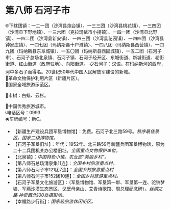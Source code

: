 # 第八师 石河子市  
🌐下辖团镇：一二一团（沙湾县炮台镇）、一三三团（沙湾县桃花镇）、一三四团（沙湾县下野地镇）、一三六团（克拉玛依市小拐镇）、一四一团（沙湾县北野镇）、一四二团（沙湾县新安镇）、一四三团（沙湾县花园镇）、一四四团（沙湾县钟家庄镇）、一四七团（玛纳斯县十户滩镇）、一四八团（玛纳斯县西营镇）、一四九团（玛纳斯县东阜城镇）、一五〇团（玛纳斯县西固城镇）、一五二团（石河子市）、石河子总场北泉镇、石河子镇、石河子经开区、东城街道、新城街道、老街街道、红山街道（政府驻地）、向阳街道。
📋石河子：汉语。在玛纳斯河的西岸，河中多石子而得名。20世纪50年代中国人民解放军建设的新城。  
🚩革命文物保护利用片区（新疆片区）。  
🚩国家全域旅游示范区。  
  
🌳市树：白蜡、云杉。  
  
🏅中国优秀旅游城市。  
📞电话区号：0993  
🚘车牌编号：新C。  

* 【新疆生产建设兵团军垦博物馆】：免费。石河子北三路59号。*秩序最佳景区。国家二级博物馆。*  
* 【石河子军垦旧址】：年代：1952年。北三路59号新疆兵团军垦博物馆，原为二十二兵团机关办公楼旧址。*全国重点文物保护单位。*  
* 【北泉镇】：*中国特色小镇。农业部“美丽乡村”。*  
* 【第八师石总场清泉集11连】：*全国乡村旅游重点村。*  
* 【第八师石河子市121团7连】：*全国乡村旅游重点村*  
* 【第八师石河子市152团10连】：*全国乡村旅游重点村。*  
* 【石河子军垦文化旅游区】：（军垦博物馆、军垦第一犁、军垦第一连、驼铃梦坡、军燕沙漠生态景区、戈壁母亲山、艾青诗歌馆、周总理纪念碑）。*丝绸之路·神奇西北100处摄影地。*  
* 【幸福路步行街】：*国家级旅游休闲街区。*  
